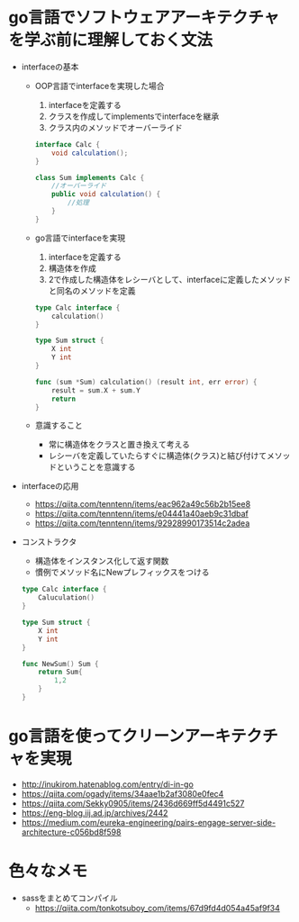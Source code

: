 # go言語でソフトウェアアーキテクチャを学ぶ前に理解しておく文法
- interfaceの基本
    - OOP言語でinterfaceを実現した場合
        1. interfaceを定義する
        2. クラスを作成してimplementsでinterfaceを継承
        3. クラス内のメソッドでオーバーライド

        ```java
        interface Calc {
            void calculation();
        }

        class Sum implements Calc {
            //オーバーライド
            public void calculation() {
                //処理
            }
        }
        ```

    - go言語でinterfaceを実現
        1. interfaceを定義する
        2. 構造体を作成
        3. 2で作成した構造体をレシーバとして、interfaceに定義したメソッドと同名のメソッドを定義

        ```go
        type Calc interface {
            calculation()
        }

        type Sum struct {
            X int
            Y int
        }

        func (sum *Sum) calculation() (result int, err error) {
            result = sum.X + sum.Y
            return
        }
        ```

    - 意識すること
        - 常に構造体をクラスと置き換えて考える
        - レシーバを定義していたらすぐに構造体(クラス)と結び付けてメソッドということを意識する

- interfaceの応用
    - https://qiita.com/tenntenn/items/eac962a49c56b2b15ee8
    - https://qiita.com/tenntenn/items/e04441a40aeb9c31dbaf
    - https://qiita.com/tenntenn/items/92928990173514c2adea

- コンストラクタ
    - 構造体をインスタンス化して返す関数
    - 慣例でメソッド名にNewプレフィックスをつける

    ```go
    type Calc interface {
        Caluculation()
    }

    type Sum struct {
        X int
        Y int
    }

    func NewSum() Sum {
        return Sum{
            1,2
        }
    }
    ```

# go言語を使ってクリーンアーキテクチャを実現
- http://inukirom.hatenablog.com/entry/di-in-go
- https://qiita.com/ogady/items/34aae1b2af3080e0fec4
- https://qiita.com/Sekky0905/items/2436d669ff5d4491c527
- https://eng-blog.iij.ad.jp/archives/2442
- https://medium.com/eureka-engineering/pairs-engage-server-side-architecture-c056bd8f598

# 色々なメモ
- sassをまとめてコンパイル
    - https://qiita.com/tonkotsuboy_com/items/67d9fd4d054a45af9f34